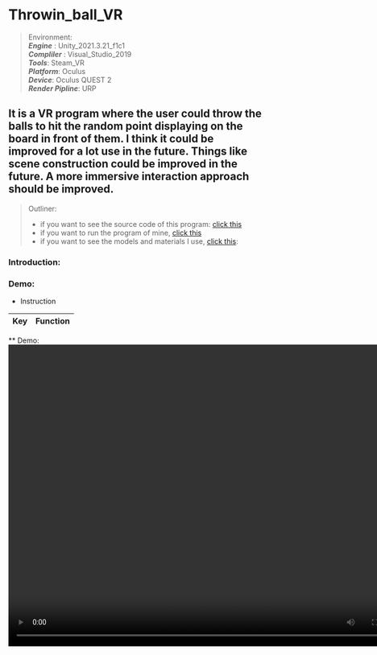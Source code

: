 # Throwin_ball_VR
>   Environment: <br> 
  ***Engine*** : Unity_2021.3.21_f1c1 <br>
  ***Compliler*** : Visual_Studio_2019 <br>
  ***Tools***: Steam_VR <br>
  ***Platform***: Oculus <br>
  ***Device***: Oculus QUEST 2 <br>
  ***Render Pipline***: URP

## It is a VR program where the user could throw the balls to hit the random point displaying on the board in front of them. I think it could be improved for a lot use in the future. Things like scene construction could be improved in the future. A more immersive interaction approach should be improved.

>  Outliner:
> + if you want to see the source code of this program: [click this](https://github.com/humb1e1989/Throwin_ball_Unity/tree/main/Src_Code_C%23)<br>
> + if you want to run the program of mine, [click this](https://github.com/humb1e1989/McDonalds-Drive-Thru/blob/main/I'm%20lovin%20it%EF%BC%81.exe)<br>
> + if you want to see the models and materials I use, [click this]():<br>  

### Introduction:
>

### Demo:
* Instruction  

|Key|Function|
|:-|:-|


** Demo:
<video src="" width="800px" height="600px" controls="controls"></video>





